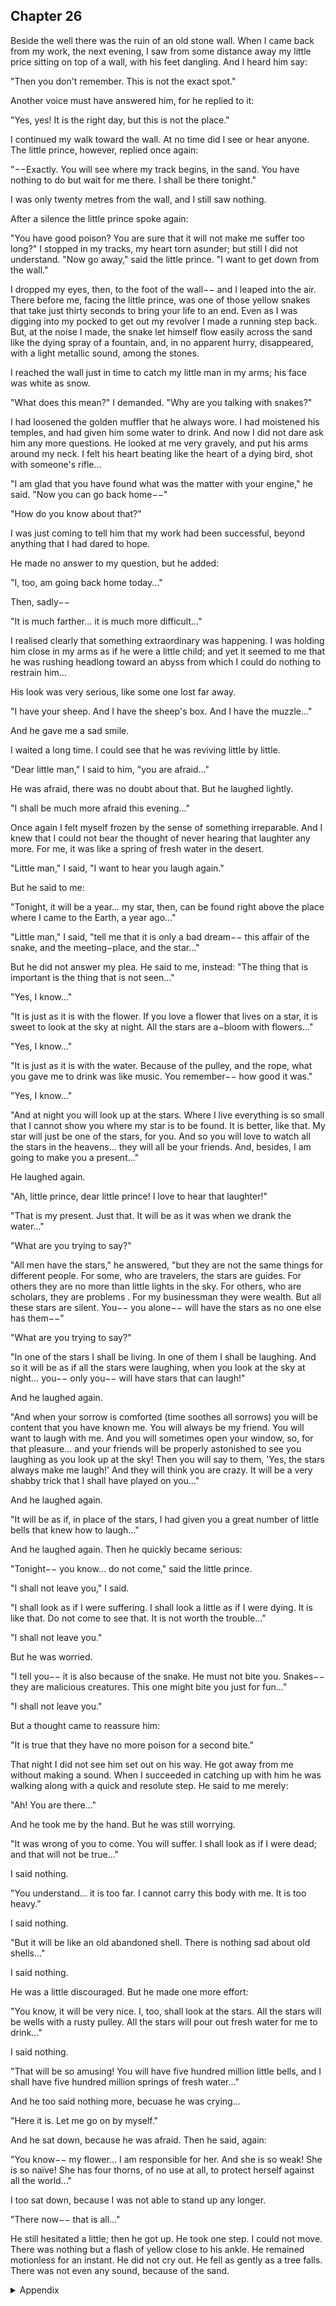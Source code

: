 ## Chapter 26


Beside the well there was the ruin of an old stone wall. When I came back from
my work, the next evening, I saw from some distance away my little price sitting
on top of a wall, with his feet dangling. And I heard him say:

"Then you don't remember. This is not the exact spot."

Another voice must have answered him, for he replied to it:

"Yes, yes! It is the right day, but this is not the place."

I continued my walk toward the wall. At no time did I see or hear anyone. The
little prince, however, replied once again:

"−−Exactly. You will see where my track begins, in the sand. You have nothing to
do but wait for me there. I shall be there tonight."

I was only twenty metres from the wall, and I still saw nothing.

After a silence the little prince spoke again:

"You have good poison? You are sure that it will not make me suffer too long?"
I stopped in my tracks, my heart torn asunder; but still I did not understand.
"Now go away," said the little prince. "I want to get down from the wall."

I dropped my eyes, then, to the foot of the wall−− and I leaped into the air. There
before me, facing the little prince, was one of those yellow snakes that take just
thirty seconds to bring your life to an end. Even as I was digging into my pocked
to get out my revolver I made a running step back. But, at the noise I made, the
snake let himself flow easily across the sand like the dying spray of a fountain,
and, in no apparent hurry, disappeared, with a light metallic sound, among the
stones.

I reached the wall just in time to catch my little man in my arms; his face was
white as snow.

"What does this mean?" I demanded. "Why are you talking with snakes?"

I had loosened the golden muffler that he always wore. I had moistened his
temples, and had given him some water to drink. And now I did not dare ask him
any more questions. He looked at me very gravely, and put his arms around my
neck. I felt his heart beating like the heart of a dying bird, shot with someone's
rifle...

"I am glad that you have found what was the matter with your engine," he said.
"Now you can go back home−−"

"How do you know about that?"

I was just coming to tell him that my work had been successful, beyond anything
that I had dared to hope.

He made no answer to my question, but he added:

"I, too, am going back home today..."

Then, sadly−−

"It is much farther... it is much more difficult..."

I realised clearly that something extraordinary was happening. I was holding him
close in my arms as if he were a little child; and yet it seemed to me that he was
rushing headlong toward an abyss from which I could do nothing to restrain
him...

His look was very serious, like some one lost far away.

"I have your sheep. And I have the sheep's box. And I have the muzzle..."

And he gave me a sad smile.

I waited a long time. I could see that he was reviving little by little.

"Dear little man," I said to him, "you are afraid..."

He was afraid, there was no doubt about that. But he laughed lightly.

"I shall be much more afraid this evening..."

Once again I felt myself frozen by the sense of something irreparable. And I knew
that I could not bear the thought of never hearing that laughter any more. For me,
it was like a spring of fresh water in the desert.

"Little man," I said, "I want to hear you laugh again."

But he said to me:

"Tonight, it will be a year... my star, then, can be found right above the place
where I came to the Earth, a year ago..."

"Little man," I said, "tell me that it is only a bad dream−− this affair of the snake,
and the meeting−place, and the star..."

But he did not answer my plea. He said to me, instead: "The thing that is
important is the thing that is not seen..."

"Yes, I know..."

"It is just as it is with the flower. If you love a flower that lives on a star, it is
sweet to look at the sky at night. All the stars are a−bloom with flowers..."

"Yes, I know..."

"It is just as it is with the water. Because of the pulley, and the rope, what you
gave me to drink was like music. You remember−− how good it was."

"Yes, I know..."

"And at night you will look up at the stars. Where I live everything is so small that
I cannot show you where my star is to be found. It is better, like that. My star will
just be one of the stars, for you. And so you will love to watch all the stars in the
heavens... they will all be your friends. And, besides, I am going to make you a
present..."

He laughed again.

"Ah, little prince, dear little prince! I love to hear that laughter!"

"That is my present. Just that. It will be as it was when we drank the water..."

"What are you trying to say?"

"All men have the stars," he answered, "but they are not the same things for
different people. For some, who are travelers, the stars are guides. For others they
are no more than little lights in the sky. For others, who are scholars, they are
problems . For my businessman they were wealth. But all these stars are silent.
You−− you alone−− will have the stars as no one else has them−−"

"What are you trying to say?"

"In one of the stars I shall be living. In one of them I shall be laughing. And so it
will be as if all the stars were laughing, when you look at the sky at night... you−−
only you−− will have stars that can laugh!"

And he laughed again.

"And when your sorrow is comforted (time soothes all sorrows) you will be
content that you have known me. You will always be my friend. You will want to
laugh with me. And you will sometimes open your window, so, for that pleasure...
and your friends will be properly astonished to see you laughing as you look up at
the sky! Then you will say to them, 'Yes, the stars always make me laugh!' And
they will think you are crazy. It will be a very shabby trick that I shall have played
on you..."

And he laughed again.

"It will be as if, in place of the stars, I had given you a great number of little bells
that knew how to laugh..."

And he laughed again. Then he quickly became serious:

"Tonight−− you know... do not come," said the little prince.

"I shall not leave you," I said.

"I shall look as if I were suffering. I shall look a little as if I were dying. It is like
that. Do not come to see that. It is not worth the trouble..."

"I shall not leave you."

But he was worried.

"I tell you−− it is also because of the snake. He must not bite you. Snakes−− they
are malicious creatures. This one might bite you just for fun..."

"I shall not leave you."

But a thought came to reassure him:

"It is true that they have no more poison for a second bite."

That night I did not see him set out on his way. He got away from me without
making a sound. When I succeeded in catching up with him he was walking along
with a quick and resolute step. He said to me merely:

"Ah! You are there..."

And he took me by the hand. But he was still worrying.

"It was wrong of you to come. You will suffer. I shall look as if I were dead; and
that will not be true..."

I said nothing.

"You understand... it is too far. I cannot carry this body with me. It is too heavy."

I said nothing.

"But it will be like an old abandoned shell. There is nothing sad about old
shells..."

I said nothing.

He was a little discouraged. But he made one more effort:

"You know, it will be very nice. I, too, shall look at the stars. All the stars will be
wells with a rusty pulley. All the stars will pour out fresh water for me to drink..."

I said nothing.

"That will be so amusing! You will have five hundred million little bells, and I
shall have five hundred million springs of fresh water..."

And he too said nothing more, becuase he was crying...

"Here it is. Let me go on by myself."

And he sat down, because he was afraid. Then he said, again:

"You know−− my flower... I am responsible for her. And she is so weak! She is so
naïve! She has four thorns, of no use at all, to protect herself against all the
world..."

I too sat down, because I was not able to stand up any longer.

"There now−− that is all..."

He still hesitated a little; then he got up. He took one step. I could not move.
There was nothing but a flash of yellow close to his ankle. He remained
motionless for an instant. He did not cry out. He fell as gently as a tree falls. There
was not even any sound, because of the sand.



<details>
<summary>Appendix</summary>

<p>井附近有一处废墟，当我第二天回到井附近，看到小王子坐在废墟上，在和一条黄色的蛇说话。</p>

<p>“你有好的毒吗？你确定这不会让我痛苦太久吗？”小王子对蛇说。</p>

<p>蛇咬了小王子。</p>

<p>小王子躺在我的怀里。</p>

<p>我不明白，小王子为什么会和一条蛇说话。</p>

<p>小王子说，我很高兴你找到了飞机引擎的问题，我今天就要回家了，你今天也能回家了。</p>

<p>我不明白小王子是怎么知道，我已经修好了飞机。</p>

<p>小王子说，重要的东西是看不见的。</p>

<p>“如果你也喜欢花的话，天上有一颗星星上面就有一朵甜蜜的花。”</p>

<p>“你给我喝的水像音乐一样美好。”</p>

<p>“我会在星星上面对着你笑，就像是你多了很多个小铃铛。”</p>

<p>“你可以看天上的星星，其中有一颗就是我的星星。”</p>

<p>小王子说，你不要伤心。对我来说，死亡相当于换了一个贝壳。我丢弃了一个旧的贝壳。</p>

<p>你知道的，我的星球上有一朵玫瑰花，她如此虚弱，她只有四根刺，没有其他东西，可以保护她免受整个世界的伤</p>害。

<p>小王子犹豫了一下。</p>

<p>然后从我怀里站起身来，脚踝处出现了一个黄色的光圈。</p>

<p>我感觉无法动弹了。</p>

<p>小王子站在那里，静静地倒下，倒在沙子里，像一片树叶轻轻地落下，没有声音。</p>

</details>